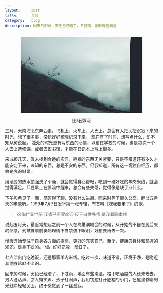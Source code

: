 ```yaml
---
layout:     post
title:      沉淀
category:   blog
description: 回来的时候，天色已经暗了，下过雨，地面有些潮湿
---
```


<div  align="center">  
<img src="../../images/ct/cd.jpg" width = "400" height = "250" alt="石笋河" align=center />
<p>图/石笋河</p>
</div>

三月，天南海北东奔西走，飞机上、火车上、大巴上，总会有大把大把沉寂下来的时光，想了很多事，没能好好梳理记录下来。
现在有了时间，想写点什么，却不知从何说起。
独处的时光更有写东西的心情，以前在学校的时候，也是每次一个人去上选修课，或者去图书馆，才能在日记本上写上很多。

来成都几天，暂未找到合适的实习，耗费的东西无关紧要，只是不知道还有多久才能安定下来，未知的东西，总是不安的东西。但我知道，所有这一切独自经历，都会是我的财富。

用滚烫的热水勉强洗了个澡，就会觉得身心舒畅，吃到一碗好吃的羊肉米线，就会觉得满足。只是早上在黑暗中醒来，总会有些失落，觉得像是缺了点什么。

下午和希见了一面，简短聊了聊，没有什么进展。回来时等了很久公交，翻出五月天的老歌听。1999年7月7日发行第一张专辑，有首叫《嘿我要走了》的歌，
>这绚烂新世纪 深情已不受欢迎
>反正自做多情 是我看家本领

说起五月天，最近常想起之前一个人在鸟巢演唱会的时候，从开始的不自在到后来的惬意，到某首歌前奏响起情不自禁流下眼泪，好想要再去一次。

慢慢开始专注于自身各方面的提高，更好的充实自己。至少，健康的身体和掌握的知识，是拿不走的。
想，好好沉淀一段日子。


七点半出门吃晚饭，还是那家羊肉米线。吃过一次，味道不错，环境干净，是附近其他餐馆赶不上的。

回来的时候，天色已经暗了，下过雨，地面有些潮湿。楼下吃酒席的人还未散去，男人说话声、女人嬉笑声、孩子打闹声，我用钥匙打开底楼的小门，在屋里昏暗的光线中轻轻关上，终于感觉到了一丝孤寂。